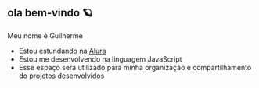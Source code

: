 ## ola bem-vindo 🪐

Meu nome é Guilherme

- Estou estundando na [Alura](https://www.alura.com.br)
- Estou me desenvolvendo na linguagem JavaScript
- Esse espaço será utilizado para minha organização e compartilhamento do projetos desenvolvidos
